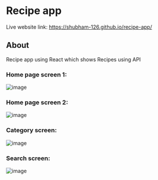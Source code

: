 # Recipe app

Live website link: https://shubham-126.github.io/recipe-app/

## About
Recipe app using React which shows Recipes using API

### Home page screen 1:
![image](https://user-images.githubusercontent.com/73948769/229277128-ce97bab5-7fd6-476f-aff2-a97c41c93870.png)

### Home page screen 2:
![image](https://user-images.githubusercontent.com/73948769/229277142-dbeca6de-0216-4ea0-9edd-1b60f7e19dca.png)

### Category screen:
![image](https://user-images.githubusercontent.com/73948769/229277169-88baf09d-1897-4ae8-95ec-84a3b0fa41bf.png)

### Search screen:
![image](https://user-images.githubusercontent.com/73948769/229277187-1ba428b2-18fc-4f1a-91d6-47f7d7633dc0.png)
